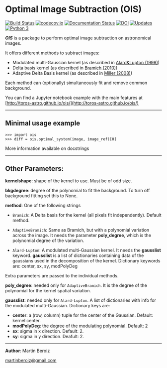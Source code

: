 # Optimal Image Subtraction (OIS)

[![Build Status](https://travis-ci.org/toros-astro/ois.svg?branch=master)](https://travis-ci.org/toros-astro/ois.svg?branch=master)
[![codecov.io](https://codecov.io/github/toros-astro/ois/coverage.svg?branch=master)](https://codecov.io/github/toros-astro/ois?branch=master)
[![Documentation Status](https://readthedocs.org/projects/optimal-image-subtraction/badge/?version=latest)](http://optimal-image-subtraction.readthedocs.io/en/latest/?badge=latest)
[![DOI](https://zenodo.org/badge/49916188.svg)](https://zenodo.org/badge/latestdoi/49916188)
[![Updates](https://pyup.io/repos/github/toros-astro/ois/shield.svg)](https://pyup.io/repos/github/toros-astro/ois/)
[![Python 3](https://pyup.io/repos/github/toros-astro/ois/python-3-shield.svg)](https://pyup.io/repos/github/toros-astro/ois/)

***OIS*** is a package to perform optimal image subtraction on astronomical images.

It offers different methods to subtract images:

 * Modulated multi-Gaussian kernel (as described in [Alard&Lupton (1998)][1])
 * Delta basis kernel (as described in [Bramich (2010)][2])
 * Adaptive Delta Basis kernel (as described in [Miller (2008)][3])

Each method can (optionally) simultaneously fit and remove common background.

You can find a Jupyter notebook example with the main features at [http://toros-astro.github.io/ois/](http://toros-astro.github.io/ois/)

***

## Minimal usage example

    >>> import ois
    >>> diff = ois.optimal_system(image, image_ref)[0]

More information available on docstrings

***
## Other Parameters:

**kernelshape**: shape of the kernel to use. Must be of odd size.

**bkgdegree**: degree of the polynomial to fit the background.
    To turn off background fitting set this to None.

**method**: One of the following strings

  * `Bramich`: A Delta basis for the kernel (all pixels fit
      independently). Default method.

 * `AdaptiveBramich`: Same as Bramich, but with a polynomial variation across the image. It needs the parameter **poly_degree**, which is the polynomial degree of the variation.

  * `Alard-Lupton`: A modulated multi-Gaussian kernel.
      It needs the **gausslist** keyword. **gausslist** is a list of dictionaries containing data of the gaussians used in the decomposition of the kernel. Dictionary keywords are: center, sx, sy, modPolyDeg

Extra parameters are passed to the individual methods.

**poly_degree**: needed only for `AdaptiveBramich`. It is the degree
    of the polynomial for the kernel spatial variation.

**gausslist**: needed only for `Alard-Lupton`. A list of dictionaries with info for the modulated multi-Gaussian. Dictionary keys are:

* **center**: a (row, column) tuple for the center of the Gaussian. Default: kernel center.
* **modPolyDeg**: the degree of the modulating polynomial. Default: 2
* **sx**: sigma in x direction. Default: 2.
* **sy**: sigma in y direction. Deafult: 2.

***

**Author**: Martin Beroiz

<martinberoiz@gmail.com>

[1]: http://arxiv.org/abs/astro-ph/9712287 "A method for optimal image subtraction"
[2]: http://arxiv.org/abs/0802.1273 "A New Algorithm For Difference Image Analysis"
[3]: http://adswww.harvard.edu
